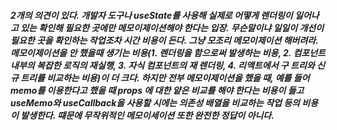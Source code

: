 ##### 2개의 의견이 있다. 개발자 도구나 useState를 사용해 실제로 어떻게 렌더링이 일어나고 있는 확인해 필요한 곳에만 메모이제이션해야 한다는 입장. 무슨말이냐 일일이 개선이 필요한 곳을 확인하는 작업조차 시간 비용이 든다. 그냥 모조리 메모이제이션 해버려라. 메모이제이션을 안 했을때 생기는 비용(1. 렌더링을 함으로써 발생하는 비용, 2. 컴포넌트 내부의 복잡한 로직의 재실행, 3. 자식 컴포넌트의 재 렌더링, 4. 리액트에서 구 트리와 신규 트리를 비교하는 비용)이 더 크다. 하지만 전부 메모이제이션을 했을 때, 예를 들어 memo를 이용한다고 했을 때 props 에 대한 얕은 비교를 해야 한다는 비용이 들고 useMemo와 useCallback을 사용할 시에는 의존성 배열을 비교하는 작업 등의 비용이 발생한다. 떄문에 무작위적인 메모이세이션 또한 완전한 정답이 아니다.
